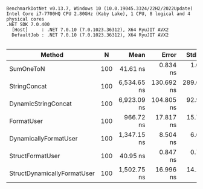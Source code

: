 ```

BenchmarkDotNet v0.13.7, Windows 10 (10.0.19045.3324/22H2/2022Update)
Intel Core i7-7700HQ CPU 2.80GHz (Kaby Lake), 1 CPU, 8 logical and 4 physical cores
.NET SDK 7.0.400
  [Host]     : .NET 7.0.10 (7.0.1023.36312), X64 RyuJIT AVX2
  DefaultJob : .NET 7.0.10 (7.0.1023.36312), X64 RyuJIT AVX2


```
|                      Method |   N |        Mean |      Error |     StdDev |      Median |    Gen0 | Allocated |
|---------------------------- |---- |------------:|-----------:|-----------:|------------:|--------:|----------:|
|                   SumOneToN | 100 |    41.61 ns |   0.834 ns |   1.085 ns |    41.51 ns |       - |         - |
|                StringConcat | 100 | 6,534.65 ns | 130.692 ns | 289.605 ns | 6,432.60 ns | 23.3154 |   73160 B |
|         DynamicStringConcat | 100 | 6,923.09 ns | 104.805 ns |  92.906 ns | 6,927.46 ns | 23.3154 |   73160 B |
|                  FormatUser | 100 |   966.72 ns |  17.817 ns |  15.795 ns |   962.02 ns |  1.2741 |    4000 B |
|       DynamicallyFormatUser | 100 | 1,347.15 ns |   8.504 ns |   6.639 ns | 1,349.37 ns |  1.2741 |    4000 B |
|            StructFormatUser | 100 |    40.95 ns |   0.847 ns |   0.793 ns |    40.62 ns |       - |         - |
| StructDynamicallyFormatUser | 100 | 1,502.75 ns |  16.996 ns |  14.192 ns | 1,502.82 ns |  1.2741 |    4000 B |
